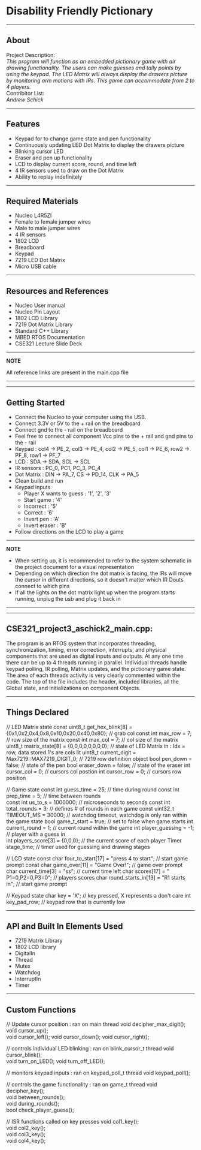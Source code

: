 # Disability Friendly Pictionary
-------------------
About
-------------------
Project Description:  
_This program will function as an embedded pictionary game with air drawing functionality. The users can make guesses and tally points by using the keypad. The LED Matrix will always display the drawers picture by monitoring arm motions with IRs. This game can accommodate from 2 to 4 players._  
Contribitor List:  
_Andrew Schick_

--------------------
Features
--------------------
* Keypad for to change game state and pen functionality
* Continuously updating LED Dot Matrix to display the drawers picture
* Blinking cursor LED
* Eraser and pen up functionality
* LCD to display current score, round, and time left
* 4 IR sensors used to draw on the Dot Matrix
* Ability to replay indefinitely

--------------------
Required Materials
--------------------
* Nucleo L4R5ZI
* Female to female jumper wires
* Male to male jumper wires
* 4 IR sensors
* 1802 LCD
* Breadboard
* Keypad
* 7219 LED Dot Matrix
* Micro USB cable

--------------------
Resources and References
--------------------
* Nucleo User manual
* Nucleo Pin Layout
* 1802 LCD Library
* 7219 Dot Matrix Library
* Standard C++ Library
* MBED RTOS Documentation
* CSE321 Lecture Slide Deck

---
**NOTE**

All reference links are present in the main.cpp file

---

--------------------
Getting Started
--------------------
* Connect the Nucleo to your computer using the USB.
* Connect 3.3V or 5V to the + rail on the breadboard
* Connect gnd to the - rail on the breadboard
* Feel free to connect all component Vcc pins to the + rail and gnd pins to the - rail
* Keypad : col4 -> PE_2, col3 -> PE_4, col2 -> PE_5, col1 -> PE_6, row2 -> PF_8, row1 -> PF_7
* LCD : SDA -> SDA, SCL -> SCL
* IR sensors : PC_0, PC1, PC_3, PC_4
* Dot Matrix : DIN -> PA_7, CS -> PD_14, CLK -> PA_5
* Clean build and run
* Keypad inputs
  * Player X wants to guess : '1', '2', '3'
  * Start game : '4'
  * Incorrect : '5'
  * Correct : '6'
  * Invert pen : 'A'
  * Invert eraser : 'B'
* Follow directions on the LCD to play a game
 
---
**NOTE**

* When setting up, it is recommended to refer to the system schematic in the project document for a visual representation
* Depending on which direction the dot matrix is facing, the IRs will move the cursor in different directions, so it doesn't matter which IR Douts connect to which pins
* If all the lights on the dot matrix light up when the program starts running, unplug the usb and plug it back in

---

--------------------
CSE321_project3_aschick2_main.cpp:
--------------------
The program is an RTOS system that incorporates threading, synchronization, timing, error correction, interrupts, and physical components that are used as digital inputs and outputs. At any one time there can be up to 4 threads running in parallel. Individual threads handle keypad polling, IR polling, Matrix updates, and the pictionary game state. The area of each threads activity is very clearly commented within the code. The top of the file includes the header, included libraries, all the Global state, and initializations on component Objects.

----------
Things Declared
----------


// LED Matrix state
const uint8_t get_hex_blink[8] = {0x1,0x2,0x4,0x8,0x10,0x20,0x40,0x80}; // grab col
const int max_row = 7;                                                  // row size of the matrix
const int max_col = 7;                                                  // col size of the matrix 
uint8_t matrix_state[8] = {0,0,0,0,0,0,0,0};                            // state of LED Matrix in : Idx = row, data stored 1's are cols lit
uint8_t current_digit = Max7219::MAX7219_DIGIT_0;                       // 7219 row definition object
bool pen_down = false;                                                  // state of the pen
bool eraser_down = false;                                               // state of the eraser
int cursor_col = 0;                                                     // cursors col postion
int cursor_row = 0;                                                     // cursors row position

// Game state
const int guess_time = 25;                                              // time during round
const int prep_time = 5;                                                // time between rounds   
const int us_to_s = 1000000;                                            // microseconds to seconds
const int total_rounds = 3;                                             // defines # of rounds in each game
const uint32_t TIMEOUT_MS = 30000;                                      // watchdog timeout, watchdog is only ran within the game state
bool game_t_start = true;                                               // set to false when game starts
int current_round = 1;                                                  // current round within the game
int player_guessing = -1;                                               // player with a guess in                     
int players_score[3] = {0,0,0};                                         // the current score of each player
Timer stage_time;                                                       // timer used for guessing and drawing stages

// LCD state
const char four_to_start[17] = "press 4 to start";                      // start game prompt
const char game_over[11] =     "Game Over!";                            // game over prompt
char current_time[3] =         "ss";                                    // current time left
char scores[17] =              "  P1=0,P2=0,P3=0";                      // players scores
char round_starts_in[13] =     "R1 starts in";                          // start game prompt

// Keypad state
char key = 'X';                                                         // key pressed, X represents a don't care
int key_pad_row;                                                        // keypad row that is currently low

----------
API and Built In Elements Used
----------
* 7219 Matrix Library
* 1802 LCD library
* DigitalIn
* Thread
* Mutex
* Watchdog
* InterruptIn
* Timer

----------
Custom Functions
----------


// Update cursor position : ran on main thread
void decipher_max_digit();                                              
void cursor_up();                                                       
void cursor_left();
void cursor_down();
void cursor_right();

// controls individual LED blinking : ran on blink_cursor_t thread
void cursor_blink();                                                    
void turn_on_LED();
void turn_off_LED();

// monitors keypad inputs : ran on keypad_poll_t thread
void keypad_poll();                                                     

// controls the game functionality : ran on game_t thread
void decipher_key();                                                  
void between_rounds();                                                 
void during_rounds();                                                
bool check_player_guess();                                          

// ISR functions called on key presses
void col1_key();                        
void col2_key();                        
void col3_key();                        
void col4_key();
